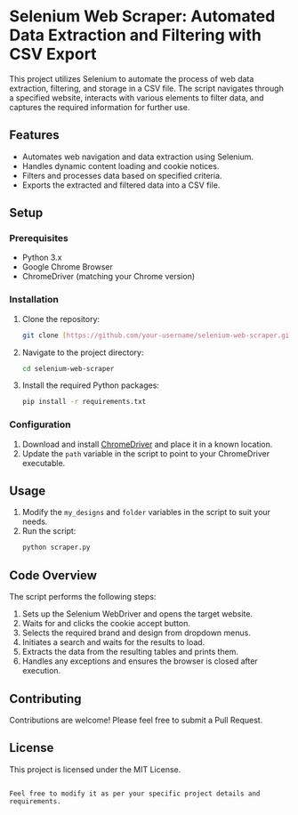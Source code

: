 # Selenium Web Scraper: Automated Data Extraction and Filtering with CSV Export

This project utilizes Selenium to automate the process of web data extraction, filtering, and storage in a CSV file. The script navigates through a specified website, interacts with various elements to filter data, and captures the required information for further use.

## Features

- Automates web navigation and data extraction using Selenium.
- Handles dynamic content loading and cookie notices.
- Filters and processes data based on specified criteria.
- Exports the extracted and filtered data into a CSV file.

## Setup

### Prerequisites

- Python 3.x
- Google Chrome Browser
- ChromeDriver (matching your Chrome version)

### Installation

1. Clone the repository:
   ```sh
   git clone [https://github.com/your-username/selenium-web-scraper.git](https://github.com/chetanjadhav-dev/Selenium-Web-Scraper/tree/app)
2. Navigate to the project directory:
   ```sh
   cd selenium-web-scraper
   ```
3. Install the required Python packages:
   ```sh
   pip install -r requirements.txt
   ```

### Configuration

1. Download and install [ChromeDriver](https://sites.google.com/a/chromium.org/chromedriver/downloads) and place it in a known location.
2. Update the `path` variable in the script to point to your ChromeDriver executable.

## Usage

1. Modify the `my_designs` and `folder` variables in the script to suit your needs.
2. Run the script:
   ```sh
   python scraper.py
   ```

## Code Overview

The script performs the following steps:

1. Sets up the Selenium WebDriver and opens the target website.
2. Waits for and clicks the cookie accept button.
3. Selects the required brand and design from dropdown menus.
4. Initiates a search and waits for the results to load.
5. Extracts the data from the resulting tables and prints them.
6. Handles any exceptions and ensures the browser is closed after execution.

## Contributing

Contributions are welcome! Please feel free to submit a Pull Request.

## License

This project is licensed under the MIT License.
```

Feel free to modify it as per your specific project details and requirements.
